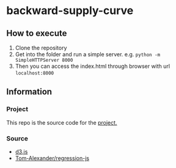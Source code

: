 # backward-supply-curve

## How to execute
1. Clone the repository
2. Get into the folder and run a simple server. e.g. `python -m SimpleHTTPServer 8000`
3. Then you can access the index.html through browser with url `localhost:8000`

## Information
### Project
This repo is the source code for the [project.](https://docs.google.com/document/d/14SxMTeG9VJA25Zqedmd5lwpZN_vcf8avyECohRtULug/edit)

### Source
* [d3.js](https://github.com/d3/d3)
* [Tom-Alexander/regression-js](https://github.com/Tom-Alexander/regression-js)
